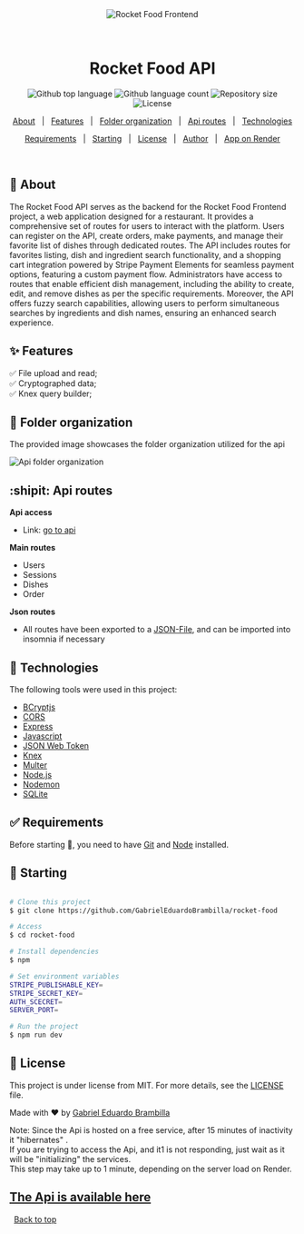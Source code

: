 <div align="center" id="top"> 
  <img src="./.github/app.gif" alt="Rocket Food Frontend" />

&#xa0;

</div>

<h1 align="center">Rocket Food API</h1>

<p align="center">
  <img alt="Github top language" src="https://img.shields.io/github/languages/top/GabrielEduardoBrambilla/rocket-food-frontend?color=56BEB8">

  <img alt="Github language count" src="https://img.shields.io/github/languages/count/GabrielEduardoBrambilla/rocket-food-frontend?color=56BEB8">

  <img alt="Repository size" src="https://img.shields.io/github/repo-size/GabrielEduardoBrambilla/rocket-food-frontend?color=56BEB8">

  <img alt="License" src="https://img.shields.io/github/license/GabrielEduardoBrambilla/rocket-food-frontend?color=56BEB8">
</p>

<p align="center">
  <a href="#dart-about">About</a> &#xa0; | &#xa0; 
  <a href="#sparkles-features">Features</a> &#xa0; | &#xa0;
  <a href="#sparkler-folder-organization">Folder organization</a> &#xa0; | &#xa0;
  <a href="#shipit-user-guide">Api routes</a> &#xa0; | &#xa0;
  <a href="#rocket-technologies">Technologies</a>

</p>
<p align="center">
<a href="#white_check_mark-requirements">Requirements</a> &#xa0; | &#xa0;
<a href="#checkered_flag-starting">Starting</a> &#xa0; | &#xa0;
<a href="#memo-license">License</a> &#xa0; | &#xa0;
<a href="https://github.com/GabrielEduardoBrambilla" target="_blank">Author</a> &#xa0; | &#xa0;
<a href="https://rocketfoodapi.onrender.com">App on Render</a>

</p>

<br>

## :dart: About

The Rocket Food API serves as the backend for the Rocket Food Frontend project, a web application designed for a restaurant. It provides a comprehensive set of routes for users to interact with the platform. Users can register on the API, create orders, make payments, and manage their favorite list of dishes through dedicated routes. The API includes routes for favorites listing, dish and ingredient search functionality, and a shopping cart integration powered by Stripe Payment Elements for seamless payment options, featuring a custom payment flow. Administrators have access to routes that enable efficient dish management, including the ability to create, edit, and remove dishes as per the specific requirements. Moreover, the API offers fuzzy search capabilities, allowing users to perform simultaneous searches by ingredients and dish names, ensuring an enhanced search experience.

## :sparkles: Features

:white_check_mark: File upload and read;\
:white_check_mark: Cryptographed data;\
:white_check_mark: Knex query builder;

## :sparkler: Folder organization

The provided image showcases the folder organization utilized for the api

![Api folder organization](https://i.imgur.com/ClclbhC.png)

## :shipit: Api routes

**Api access**

- Link: [go to api](https://rocketfoodapi.onrender.com)

**Main routes**

- Users
- Sessions
- Dishes
- Order

**Json routes**

- All routes have been exported to a [JSON-File](rocket-food-api-routes.json), and can be imported into insomnia if necessary

## :rocket: Technologies

The following tools were used in this project:

- [BCryptjs](https://www.npmjs.com/package/bcryptjs)
- [CORS](https://www.npmjs.com/package/cors)
- [Express](https://expressjs.com)
- [Javascript](https://developer.mozilla.org/pt-BR/docs/Web/JavaScript)
- [JSON Web Token](https://www.npmjs.com/package/jsonwebtoken)
- [Knex](https://knexjs.org/)
- [Multer](https://www.npmjs.com/package/multer)
- [Node.js](https://nodejs.org/en/)
- [Nodemon](https://nodemon.io/)
- [SQLite](https://www.sqlite.org/index.html)

## :white_check_mark: Requirements

Before starting :checkered_flag:, you need to have [Git](https://git-scm.com) and [Node](https://nodejs.org/en/) installed.

## :checkered_flag: Starting

```bash

# Clone this project
$ git clone https://github.com/GabrielEduardoBrambilla/rocket-food

# Access
$ cd rocket-food

# Install dependencies
$ npm

# Set environment variables
STRIPE_PUBLISHABLE_KEY=
STRIPE_SECRET_KEY=
AUTH_SCECRET=
SERVER_PORT=

# Run the project
$ npm run dev

```

## :memo: License

This project is under license from MIT. For more details, see the [LICENSE](LICENSE) file.

Made with :heart: by <a href="https://github.com/GabrielEduardoBrambilla" target="_blank">Gabriel Eduardo Brambilla</a>

Note: Since the Api is hosted on a free service, after 15 minutes of inactivity it "hibernates" .
<br>
If you are trying to access the Api, and it1 is not responding, just wait as it will be "initializing" the services.
<br>
This step may take up to 1 minute, depending on the server load on Render.

## [The Api is available here](https://rocketfoodapi.onrender.com)

&#xa0;
<a href="#top">Back to top</a>

